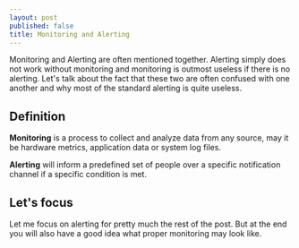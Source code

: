 ```yaml
---
layout: post
published: false
title: Monitoring and Alerting
---
```

Monitoring and Alerting are often mentioned together. Alerting simply does not work without monitoring and monitoring is outmost useless if there is no alerting. Let's talk about the fact that these two are often confused with one another and why most of the standard alerting is quite useless.

## Definition

**Monitoring** is a process to collect and analyze data from any source, may it be hardware metrics, application data or system log files.

**Alerting** will inform a predefined set of people over a specific notification channel if a specific condition is met.

## Let's focus

Let me focus on alerting for pretty much the rest of the post. But at the end you will also have a good idea what proper monitoring may look like.

